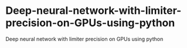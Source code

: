 # Deep-neural-network-with-limiter-precision-on-GPUs-using-python
Deep neural network with limiter precision on GPUs using python

